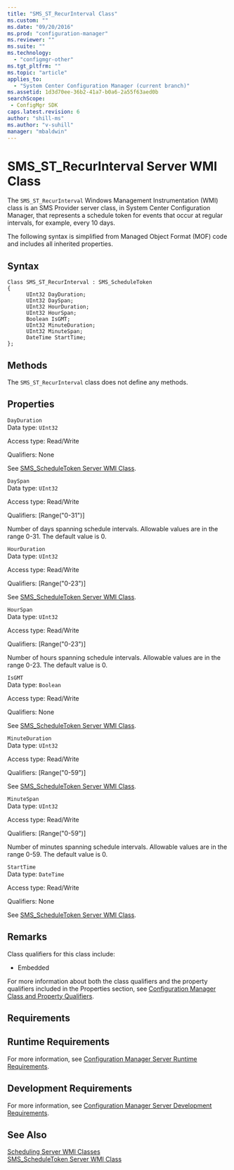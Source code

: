 ```yaml
---
title: "SMS_ST_RecurInterval Class"
ms.custom: ""
ms.date: "09/20/2016"
ms.prod: "configuration-manager"
ms.reviewer: ""
ms.suite: ""
ms.technology:
  - "configmgr-other"
ms.tgt_pltfrm: ""
ms.topic: "article"
applies_to:
  - "System Center Configuration Manager (current branch)"
ms.assetid: 1d3d70ee-36b2-41a7-b0a6-2a55f63aed0bsearchScope: - ConfigMgr SDK
caps.latest.revision: 6
author: "shill-ms"
ms.author: "v-suhill"
manager: "mbaldwin"
---
```

# SMS_ST_RecurInterval Server WMI Class
The `SMS_ST_RecurInterval` Windows Management Instrumentation (WMI) class is an SMS Provider server class, in System Center Configuration Manager, that represents a schedule token for events that occur at regular intervals, for example, every 10 days.  

 The following syntax is simplified from Managed Object Format (MOF) code and includes all inherited properties.  

## Syntax  

```  
Class SMS_ST_RecurInterval : SMS_ScheduleToken  
{  
      UInt32 DayDuration;  
      UInt32 DaySpan;  
      UInt32 HourDuration;  
      UInt32 HourSpan;  
      Boolean IsGMT;  
      UInt32 MinuteDuration;  
      UInt32 MinuteSpan;  
      DateTime StartTime;  
};  
```  

## Methods  
 The `SMS_ST_RecurInterval` class does not define any methods.  

## Properties  
 `DayDuration`  
 Data type: `UInt32`  

 Access type: Read/Write  

 Qualifiers: None  

 See [SMS_ScheduleToken Server WMI Class](../../../../../develop/reference/core/servers/configure/sms_scheduletoken-server-wmi-class.md).  

 `DaySpan`  
 Data type: `UInt32`  

 Access type: Read/Write  

 Qualifiers: [Range("0-31")]  

 Number of days spanning schedule intervals. Allowable values are in the range 0-31. The default value is 0.  

 `HourDuration`  
 Data type: `UInt32`  

 Access type: Read/Write  

 Qualifiers: [Range("0-23")]  

 See [SMS_ScheduleToken Server WMI Class](../../../../../develop/reference/core/servers/configure/sms_scheduletoken-server-wmi-class.md).  

 `HourSpan`  
 Data type: `UInt32`  

 Access type: Read/Write  

 Qualifiers: [Range("0-23")]  

 Number of hours spanning schedule intervals. Allowable values are in the range 0-23. The default value is 0.  

 `IsGMT`  
 Data type: `Boolean`  

 Access type: Read/Write  

 Qualifiers: None  

 See [SMS_ScheduleToken Server WMI Class](../../../../../develop/reference/core/servers/configure/sms_scheduletoken-server-wmi-class.md).  

 `MinuteDuration`  
 Data type: `UInt32`  

 Access type: Read/Write  

 Qualifiers: [Range("0-59")]  

 See [SMS_ScheduleToken Server WMI Class](../../../../../develop/reference/core/servers/configure/sms_scheduletoken-server-wmi-class.md).  

 `MinuteSpan`  
 Data type: `UInt32`  

 Access type: Read/Write  

 Qualifiers: [Range("0-59")]  

 Number of minutes spanning schedule intervals. Allowable values are in the range 0-59. The default value is 0.  

 `StartTime`  
 Data type: `DateTime`  

 Access type: Read/Write  

 Qualifiers: None  

 See [SMS_ScheduleToken Server WMI Class](../../../../../develop/reference/core/servers/configure/sms_scheduletoken-server-wmi-class.md).  

## Remarks  
 Class qualifiers for this class include:  

-   Embedded  

 For more information about both the class qualifiers and the property qualifiers included in the Properties section, see [Configuration Manager Class and Property Qualifiers](../../../../../develop/reference/misc/class-and-property-qualifiers.md).  

## Requirements  

## Runtime Requirements  
 For more information, see [Configuration Manager Server Runtime Requirements](../../../../../develop/core/reqs/server-runtime-requirements.md).  

## Development Requirements  
 For more information, see [Configuration Manager Server Development Requirements](../../../../../develop/core/reqs/server-development-requirements.md).  

## See Also  
 [Scheduling Server WMI Classes](../../../../../develop/reference/core/servers/configure/scheduling-server-wmi-classes.md)   
 [SMS_ScheduleToken Server WMI Class](../../../../../develop/reference/core/servers/configure/sms_scheduletoken-server-wmi-class.md)
